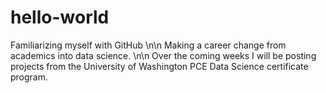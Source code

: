 # hello-world
Familiarizing myself with GitHub
\n\n
Making a career change from academics into data science.
\n\n
Over the coming weeks I will be posting projects from the University of Washington PCE Data Science certificate program.

